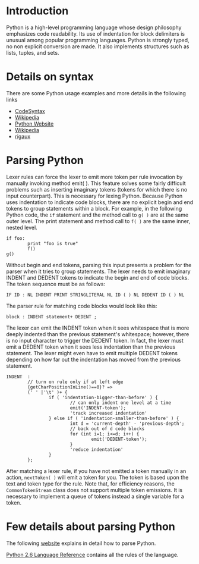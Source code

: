 # Introduction #

Python is a high-level programming language whose design philosophy emphasizes code readability.
Its use of indentation for block delimiters is unusual among popular programming languages.
Python is strongly typed, no non explicit conversion are made.
It also implements structures such as lists, tuples, and sets.

# Details on syntax #

There are some Python usage examples and more details in the following links
  * [CodeSyntax](http://codesyntax.netfirms.com/lang-python.htm)
  * [Wikipedia](http://en.wikipedia.org/wiki/Python_(programming_language))
  * [Python Website](http://www.python.org/)
  * [Wikipedia](http://en.wikipedia.org/wiki/Python_syntax_and_semantics)
  * [rigaux](http://rigaux.org/language-study/syntax-across-languages-per-language/Python.html)

# Parsing Python #

Lexer rules can force the lexer to emit more token per rule invocation by manually invoking method emit( ).
This feature solves some fairly difficult problems such as inserting imaginary tokens (tokens for which there is no input counterpart).
This is necessary for lexing Python.
Because Python uses indentation to indicate code blocks, there are no explicit begin and end tokens to group statements within a block. For example, in the following Python code, the `if` statement and the method call to `g( )` are at the same outer level. The print statement and method call to `f( )` are the same inner, nested level.

```
if foo:
        print "foo is true"
        f()
g()
```

Without begin and end tokens, parsing this input presents a problem for the parser when it tries to group statements. The lexer needs to emit imaginary INDENT and DEDENT tokens to indicate the begin and end of code blocks. The token sequence must be as follows:

```
IF ID : NL INDENT PRINT STRINGLITERAL NL ID ( ) NL DEDENT ID ( ) NL
```

The parser rule for matching code blocks would look like this:

```
block : INDENT statement+ DEDENT ;
```

The lexer can emit the INDENT token when it sees whitespace that is more deeply indented than the previous statement's whitespace; however, there is no input character to trigger the DEDENT token. In fact, the lexer must emit a DEDENT token when it sees less indentation than the previous statement. The lexer might even have to emit multiple DEDENT
tokens depending on how far out the indentation has moved from the previous statement.

```
INDENT  : 
        // turn on rule only if at left edge
        {getCharPositionInLine()==0}? =>
        (' ' |'\t' )+ {
                if ( 'indentation-bigger-than-before' ) {
                        // can only indent one level at a time
                        emit('INDENT-token');
                        'track increased indentation'
                } else if ( 'indentation-smaller-than-before' ) {
                        int d = 'current-depth' - 'previous-depth';
                        // back out of d code blocks
                        for (int i=1; i<=d; i++) {
                                emit('DEDENT-token');
                        }
                        'reduce indentation'
                }
        };
```

After matching a lexer rule, if you have not emitted a token manually in
an action, `nextToken( )` will emit a token for you. The token is based upon
the text and token type for the rule. Note that, for efficiency reasons, the
`CommonTokenStream` class does not support multiple token emissions.
It is necessary to implement a queue of tokens instead a single variable for a token.

# Few details about parsing Python #

The following [website](http://effbot.org/zone/simple-top-down-parsing.htm) explains in detail how to parse Python.

[Python 2.6 Language Reference](http://docs.python.org/release/2.6.4/reference/index.html) contains all the rules of the language.
